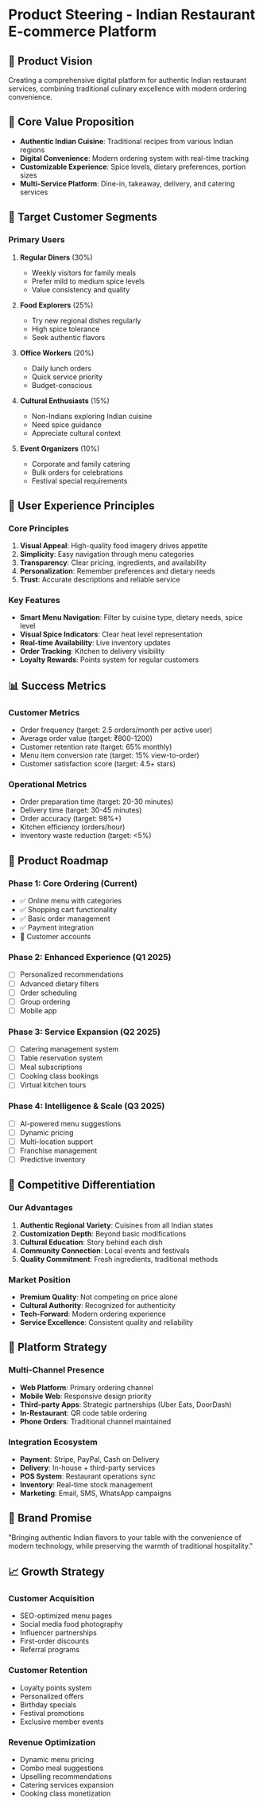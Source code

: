 # Product Steering - Indian Restaurant E-commerce Platform

## 🎯 Product Vision
Creating a comprehensive digital platform for authentic Indian restaurant services, combining traditional culinary excellence with modern ordering convenience.

## 🍛 Core Value Proposition
- **Authentic Indian Cuisine**: Traditional recipes from various Indian regions
- **Digital Convenience**: Modern ordering system with real-time tracking
- **Customizable Experience**: Spice levels, dietary preferences, portion sizes
- **Multi-Service Platform**: Dine-in, takeaway, delivery, and catering services

## 👥 Target Customer Segments

### Primary Users
1. **Regular Diners** (30%)
   - Weekly visitors for family meals
   - Prefer mild to medium spice levels
   - Value consistency and quality

2. **Food Explorers** (25%)
   - Try new regional dishes regularly
   - High spice tolerance
   - Seek authentic flavors

3. **Office Workers** (20%)
   - Daily lunch orders
   - Quick service priority
   - Budget-conscious

4. **Cultural Enthusiasts** (15%)
   - Non-Indians exploring Indian cuisine
   - Need spice guidance
   - Appreciate cultural context

5. **Event Organizers** (10%)
   - Corporate and family catering
   - Bulk orders for celebrations
   - Festival special requirements

## 🎨 User Experience Principles

### Core Principles
1. **Visual Appeal**: High-quality food imagery drives appetite
2. **Simplicity**: Easy navigation through menu categories
3. **Transparency**: Clear pricing, ingredients, and availability
4. **Personalization**: Remember preferences and dietary needs
5. **Trust**: Accurate descriptions and reliable service

### Key Features
- **Smart Menu Navigation**: Filter by cuisine type, dietary needs, spice level
- **Visual Spice Indicators**: Clear heat level representation
- **Real-time Availability**: Live inventory updates
- **Order Tracking**: Kitchen to delivery visibility
- **Loyalty Rewards**: Points system for regular customers

## 📊 Success Metrics

### Customer Metrics
- Order frequency (target: 2.5 orders/month per active user)
- Average order value (target: ₹800-1200)
- Customer retention rate (target: 65% monthly)
- Menu item conversion rate (target: 15% view-to-order)
- Customer satisfaction score (target: 4.5+ stars)

### Operational Metrics
- Order preparation time (target: 20-30 minutes)
- Delivery time (target: 30-45 minutes)
- Order accuracy (target: 98%+)
- Kitchen efficiency (orders/hour)
- Inventory waste reduction (target: <5%)

## 🚀 Product Roadmap

### Phase 1: Core Ordering (Current)
- ✅ Online menu with categories
- ✅ Shopping cart functionality
- ✅ Basic order management
- ✅ Payment integration
- 🔄 Customer accounts

### Phase 2: Enhanced Experience (Q1 2025)
- [ ] Personalized recommendations
- [ ] Advanced dietary filters
- [ ] Order scheduling
- [ ] Group ordering
- [ ] Mobile app

### Phase 3: Service Expansion (Q2 2025)
- [ ] Catering management system
- [ ] Table reservation system
- [ ] Meal subscriptions
- [ ] Cooking class bookings
- [ ] Virtual kitchen tours

### Phase 4: Intelligence & Scale (Q3 2025)
- [ ] AI-powered menu suggestions
- [ ] Dynamic pricing
- [ ] Multi-location support
- [ ] Franchise management
- [ ] Predictive inventory

## 🎯 Competitive Differentiation

### Our Advantages
1. **Authentic Regional Variety**: Cuisines from all Indian states
2. **Customization Depth**: Beyond basic modifications
3. **Cultural Education**: Story behind each dish
4. **Community Connection**: Local events and festivals
5. **Quality Commitment**: Fresh ingredients, traditional methods

### Market Position
- **Premium Quality**: Not competing on price alone
- **Cultural Authority**: Recognized for authenticity
- **Tech-Forward**: Modern ordering experience
- **Service Excellence**: Consistent quality and reliability

## 📱 Platform Strategy

### Multi-Channel Presence
- **Web Platform**: Primary ordering channel
- **Mobile Web**: Responsive design priority
- **Third-party Apps**: Strategic partnerships (Uber Eats, DoorDash)
- **In-Restaurant**: QR code table ordering
- **Phone Orders**: Traditional channel maintained

### Integration Ecosystem
- **Payment**: Stripe, PayPal, Cash on Delivery
- **Delivery**: In-house + third-party services
- **POS System**: Restaurant operations sync
- **Inventory**: Real-time stock management
- **Marketing**: Email, SMS, WhatsApp campaigns

## 🌟 Brand Promise
"Bringing authentic Indian flavors to your table with the convenience of modern technology, while preserving the warmth of traditional hospitality."

## 📈 Growth Strategy

### Customer Acquisition
- SEO-optimized menu pages
- Social media food photography
- Influencer partnerships
- First-order discounts
- Referral programs

### Customer Retention
- Loyalty points system
- Personalized offers
- Birthday specials
- Festival promotions
- Exclusive member events

### Revenue Optimization
- Dynamic menu pricing
- Combo meal suggestions
- Upselling recommendations
- Catering services expansion
- Cooking class monetization